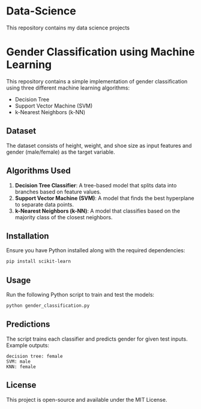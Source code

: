 # Data-Science
This repository contains my data science projects
# Gender Classification using Machine Learning

This repository contains a simple implementation of gender classification using three different machine learning algorithms:
- Decision Tree
- Support Vector Machine (SVM)
- k-Nearest Neighbors (k-NN)

## Dataset
The dataset consists of height, weight, and shoe size as input features and gender (male/female) as the target variable.

## Algorithms Used
1. **Decision Tree Classifier**: A tree-based model that splits data into branches based on feature values.
2. **Support Vector Machine (SVM)**: A model that finds the best hyperplane to separate data points.
3. **k-Nearest Neighbors (k-NN)**: A model that classifies based on the majority class of the closest neighbors.

## Installation
Ensure you have Python installed along with the required dependencies:
```sh
pip install scikit-learn
```

## Usage
Run the following Python script to train and test the models:
```python
python gender_classification.py
```

## Predictions
The script trains each classifier and predicts gender for given test inputs. Example outputs:
```
decision tree: female
SVM: male
KNN: female
```

## License
This project is open-source and available under the MIT License.
